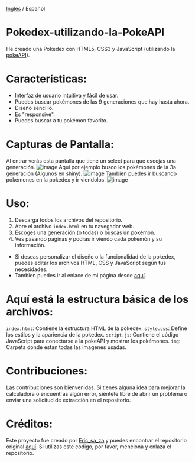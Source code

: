 [Inglés](https://github.com/ericsaza/JS_Pokedex-PokeAPI/blob/main/README.md) / Español
# Pokedex-utilizando-la-PokeAPI
He creado una Pokedex con HTML5, CSS3 y JavaScript (utilizando la [pokeAPI](https://pokeapi.co)).

# Características:
- Interfaz de usuario intuitiva y fácil de usar.
- Puedes buscar pokémones de las 9 generaciones que hay hasta ahora.
- Diseño sencillo.
- Es "responsive".
- Puedes buscar a tu pokémon favorito.

# Capturas de Pantalla:
Al entrar verás esta pantalla que tiene un select para que escojas una generación.
![image](https://github.com/ericsaza/JS_Pokedex-PokeAPI/assets/94136968/89476db8-76f3-4b97-a7fe-5e7405a5578f)
Aqui por ejemplo busco los pokémones de la 3a generación (Algunos en shiny).
![image](https://github.com/ericsaza/JS_Pokedex-PokeAPI/assets/94136968/59b701cf-72e0-4849-b473-ed1af9f5ae0c)
Tambien puedes ir buscando pokémones en la pokedex y ir viendolos.
![image](https://github.com/ericsaza/JS_Pokedex-PokeAPI/assets/94136968/016bbca8-a3f8-40a6-8dcf-6b526eef47db)



# Uso:
1. Descarga todos los archivos del repositorio.
2. Abre el archivo `index.html` en tu navegador web.
3. Escoges una generación (o todas) o buscas un pokémon.
4. Ves pasando paginas y podrás ir viendo cada pokemón y su información.
- Si deseas personalizar el diseño o la funcionalidad de la pokedex, puedes editar los archivos HTML, CSS y JavaScript según tus necesidades.
- Tambien puedes ir al enlace de mi página desde [aquí](https://ericsaza.github.io/Pokedex-with-PokeAPI/).

# Aquí está la estructura básica de los archivos:
`index.html`: Contiene la estructura HTML de la pokedex.
`style.css`: Define los estilos y la apariencia de la pokedex.
`script.js`: Contiene el código JavaScript para conectarse a la pokeAPI y mostrar los pokémones.
`img`: Carpeta donde estan todas las imagenes usadas.

# Contribuciones:
Las contribuciones son bienvenidas. Si tienes alguna idea para mejorar la calculadora o encuentras algún error, siéntete libre de abrir un problema o enviar una solicitud de extracción en el repositorio.

# Créditos:
Este proyecto fue creado por [Eric_sa_za](https://github.com/ericsaza/) y puedes encontrar el repositorio original [aquí](https://github.com/ericsaza/Pokedex-with-PokeAPI/).
Si utilizas este código, por favor, menciona y enlaza el repositorio.

